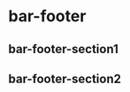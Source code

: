 # bar-footer

<LongText/>

## bar-footer-section1

<LongText/>

## bar-footer-section2

<LongText/>
